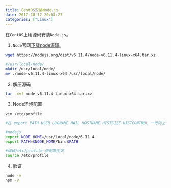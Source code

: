 ```yaml
---
title: CentOS安装Node.js
date: 2017-10-12 20:03:27
categories: ["Linux"]
---
```


在`CentOS`上用源码安装`Node.js`。

<!-- more -->

1. `Node`官网[下载node源码](https://nodejs.org/en/download/)。
``` bash
wget https://nodejs.org/dist/v6.11.4/node-v6.11.4-linux-x64.tar.xz

#/usr/local/node/
mkdir /usr/local/node/
mv ./node-v6.11.4-linux-x64 /usr/local/node/
```

2. 解压源码
``` bash
tar -xvf node-v6.11.4-linux-x64.tar.xz
```

3. Node环境配置
``` bash
vim /etc/profile

#在 export PATH USER LOGNAME MAIL HOSTNAME HISTSIZE HISTCONTROL 一行的上面添加

#nodejs
export NODE_HOME=/usr/local/node/6.11.4
export PATH=$NODE_HOME/bin:$PATH

#编译/etc/profile 使配置生效
source /etc/profile
```

4. 验证
``` bash
node -v
npm -v
```